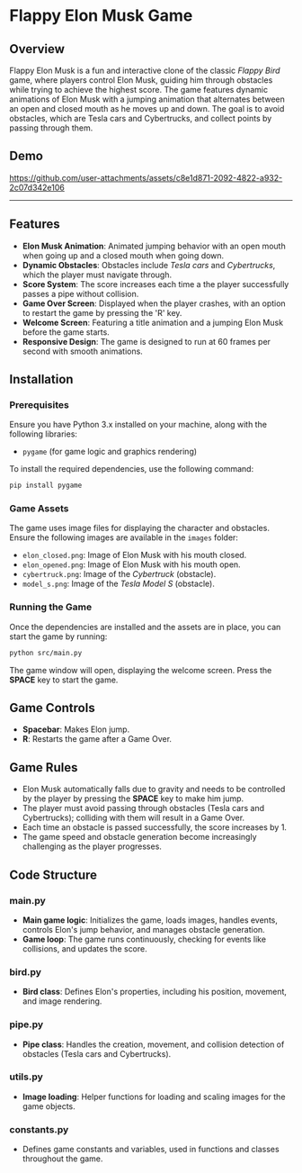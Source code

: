 
# Flappy Elon Musk Game

## Overview

Flappy Elon Musk is a fun and interactive clone of the classic *Flappy Bird* game, where players control Elon Musk, guiding him through obstacles while trying to achieve the highest score. The game features dynamic animations of Elon Musk with a jumping animation that alternates between an open and closed mouth as he moves up and down. The goal is to avoid obstacles, which are Tesla cars and Cybertrucks, and collect points by passing through them.

## Demo


https://github.com/user-attachments/assets/c8e1d871-2092-4822-a932-2c07d342e106


---
## Features

- **Elon Musk Animation**: Animated jumping behavior with an open mouth when going up and a closed mouth when going down.
- **Dynamic Obstacles**: Obstacles include *Tesla cars* and *Cybertrucks*, which the player must navigate through.
- **Score System**: The score increases each time a the player successfully passes a pipe without collision.
- **Game Over Screen**: Displayed when the player crashes, with an option to restart the game by pressing the 'R' key.
- **Welcome Screen**: Featuring a title animation and a jumping Elon Musk before the game starts.
- **Responsive Design**: The game is designed to run at 60 frames per second with smooth animations.

## Installation

### Prerequisites
Ensure you have Python 3.x installed on your machine, along with the following libraries:

- `pygame` (for game logic and graphics rendering)

To install the required dependencies, use the following command:

```bash
pip install pygame
```

### Game Assets

The game uses image files for displaying the character and obstacles. Ensure the following images are available in the `images` folder:

- `elon_closed.png`: Image of Elon Musk with his mouth closed.
- `elon_opened.png`: Image of Elon Musk with his mouth open.
- `cybertruck.png`: Image of the *Cybertruck* (obstacle).
- `model_s.png`: Image of the *Tesla Model S* (obstacle).

### Running the Game

Once the dependencies are installed and the assets are in place, you can start the game by running:

```bash
python src/main.py
```

The game window will open, displaying the welcome screen. Press the **SPACE** key to start the game.

## Game Controls

- **Spacebar**: Makes Elon jump.
- **R**: Restarts the game after a Game Over.

## Game Rules

- Elon Musk automatically falls due to gravity and needs to be controlled by the player by pressing the **SPACE** key to make him jump.
- The player must avoid passing through obstacles (Tesla cars and Cybertrucks); colliding with them will result in a Game Over.
- Each time an obstacle is passed successfully, the score increases by 1.
- The game speed and obstacle generation become increasingly challenging as the player progresses.

## Code Structure

### main.py
- **Main game logic**: Initializes the game, loads images, handles events, controls Elon's jump behavior, and manages obstacle generation.
- **Game loop**: The game runs continuously, checking for events like collisions, and updates the score.

### bird.py
- **Bird class**: Defines Elon's properties, including his position, movement, and image rendering.

### pipe.py
- **Pipe class**: Handles the creation, movement, and collision detection of obstacles (Tesla cars and Cybertrucks).

### utils.py
- **Image loading**: Helper functions for loading and scaling images for the game objects.

### constants.py
- Defines game constants and variables, used in functions and classes throughout the game.
